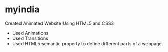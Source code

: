 # myindia
Created Animated Website Using HTML5 and CSS3
* Used Animations
* Used Transitions
* Used HTML5 semantic property to define different parts of a webpage.  

